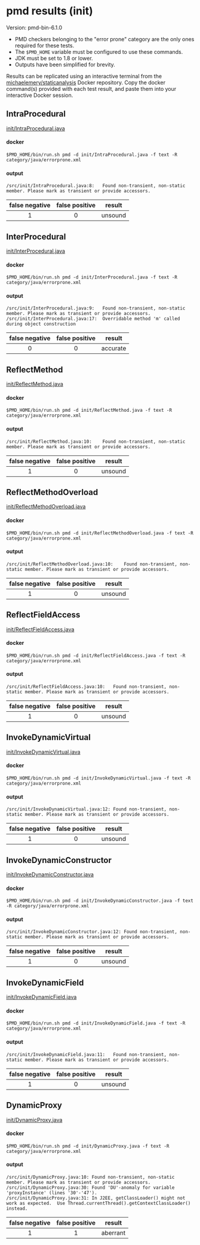 # pmd results (init)

Version: pmd-bin-6.1.0

* PMD checkers belonging to the "error prone" category are the only ones required for these tests.
* The `$PMD_HOME` variable must be configured to use these commands.
* JDK must be set to 1.8 or lower.
* Outputs have been simplified for brevity.

Results can be replicated using an interactive terminal from the [michaelemery/staticanalysis](https://cloud.docker.com/u/michaelemery/repository/docker/michaelemery/staticanalysis) Docker repository. Copy the docker command(s) provided with each test result, and paste them into your interactive Docker session. 

## IntraProcedural

[init/IntraProcedural.java](https://github.com/michaelemery/staticanalysis/blob/master/init/IntraProcedural.java)

#### docker

```
$PMD_HOME/bin/run.sh pmd -d init/IntraProcedural.java -f text -R category/java/errorprone.xml
```

#### output

```
/src/init/IntraProcedural.java:8:	Found non-transient, non-static member. Please mark as transient or provide accessors.
```

| false negative | false positive | result |
| :---: | :---: | :---: |
| 1 | 0 | unsound |

## InterProcedural

[init/InterProcedural.java](https://github.com/michaelemery/staticanalysis/blob/master/init/InterProcedural.java)

#### docker

```
$PMD_HOME/bin/run.sh pmd -d init/InterProcedural.java -f text -R category/java/errorprone.xml
```

#### output

```
/src/init/InterProcedural.java:9:	Found non-transient, non-static member. Please mark as transient or provide accessors.
/src/init/InterProcedural.java:17:	Overridable method 'm' called during object construction
```

| false negative | false positive | result |
| :---: | :---: | :---: |
| 0 | 0 | accurate |

## ReflectMethod

[init/ReflectMethod.java](https://github.com/michaelemery/staticanalysis/blob/master/init/ReflectMethod.java)

#### docker

```
$PMD_HOME/bin/run.sh pmd -d init/ReflectMethod.java -f text -R category/java/errorprone.xml
```

#### output

```
/src/init/ReflectMethod.java:10:	Found non-transient, non-static member. Please mark as transient or provide accessors.
```

| false negative | false positive | result |
| :---: | :---: | :---: |
| 1 | 0 | unsound |

## ReflectMethodOverload

[init/ReflectMethodOverload.java](https://github.com/michaelemery/staticanalysis/blob/master/init/ReflectMethodOverload.java)

#### docker

```
$PMD_HOME/bin/run.sh pmd -d init/ReflectMethodOverload.java -f text -R category/java/errorprone.xml
```

#### output

```
/src/init/ReflectMethodOverload.java:10:	Found non-transient, non-static member. Please mark as transient or provide accessors.
```

| false negative | false positive | result |
| :---: | :---: | :---: |
| 1 | 0 | unsound |

## ReflectFieldAccess

[init/ReflectFieldAccess.java](https://github.com/michaelemery/staticanalysis/blob/master/init/ReflectFieldAccess.java)

#### docker

```
$PMD_HOME/bin/run.sh pmd -d init/ReflectFieldAccess.java -f text -R category/java/errorprone.xml
```

#### output

```
/src/init/ReflectFieldAccess.java:10:	Found non-transient, non-static member. Please mark as transient or provide accessors.
```

| false negative | false positive | result |
| :---: | :---: | :---: |
| 1 | 0 | unsound |

## InvokeDynamicVirtual

[init/InvokeDynamicVirtual.java](https://github.com/michaelemery/staticanalysis/blob/master/init/InvokeDynamicVirtual.java)

#### docker

```
$PMD_HOME/bin/run.sh pmd -d init/InvokeDynamicVirtual.java -f text -R category/java/errorprone.xml
```

#### output

```
/src/init/InvokeDynamicVirtual.java:12:	Found non-transient, non-static member. Please mark as transient or provide accessors.
```

| false negative | false positive | result |
| :---: | :---: | :---: |
| 1 | 0 | unsound |

## InvokeDynamicConstructor

[init/InvokeDynamicConstructor.java](https://github.com/michaelemery/staticanalysis/blob/master/init/InvokeDynamicConstructor.java)

#### docker

```
$PMD_HOME/bin/run.sh pmd -d init/InvokeDynamicConstructor.java -f text -R category/java/errorprone.xml
```

#### output

```
/src/init/InvokeDynamicConstructor.java:12:	Found non-transient, non-static member. Please mark as transient or provide accessors.
```

| false negative | false positive | result |
| :---: | :---: | :---: |
| 1 | 0 | unsound |

## InvokeDynamicField

[init/InvokeDynamicField.java](https://github.com/michaelemery/staticanalysis/blob/master/init/InvokeDynamicField.java)

#### docker

```
$PMD_HOME/bin/run.sh pmd -d init/InvokeDynamicField.java -f text -R category/java/errorprone.xml
```

#### output

```
/src/init/InvokeDynamicField.java:11:	Found non-transient, non-static member. Please mark as transient or provide accessors.
```

| false negative | false positive | result |
| :---: | :---: | :---: |
| 1 | 0 | unsound |

## DynamicProxy

[init/DynamicProxy.java](https://github.com/michaelemery/staticanalysis/blob/master/init/DynamicProxy.java)

#### docker

```
$PMD_HOME/bin/run.sh pmd -d init/DynamicProxy.java -f text -R category/java/errorprone.xml
```

#### output

```
/src/init/DynamicProxy.java:10:	Found non-transient, non-static member. Please mark as transient or provide accessors.
/src/init/DynamicProxy.java:30:	Found 'DU'-anomaly for variable 'proxyInstance' (lines '30'-'47').
/src/init/DynamicProxy.java:31:	In J2EE, getClassLoader() might not work as expected.  Use Thread.currentThread().getContextClassLoader() instead.
```

| false negative | false positive | result |
| :---: | :---: | :---: |
| 1 | 1 | aberrant |
